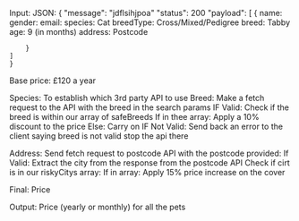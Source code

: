 
Input: JSON:
{
    "message": "jdflsihjpoa"
    "status": 200
    "payload": [
        {
            name:
            gender: 
            email: 
            species: Cat
            breedType: Cross/Mixed/Pedigree
            breed: Tabby
            age: 9 (in months)
            address: Postcode

        }
    ]
    }


Base price: £120 a year

Species: To establish which 3rd party API to use
Breed: Make a fetch request to the API with the breed in the search params
IF Valid: 
    Check if the breed is within our array of safeBreeds
    If in thee array:
     Apply a 10% discount to the price
    Else: Carry on 
IF Not Valid: Send back an error to the client saying breed is not valid stop the api there

Address: Send fetch request to postcode API with the postcode provided:
If Valid:
    Extract the city from the response from the postcode API
    Check if cirt is in our riskyCitys array:
    If in array:
        Apply 15% price increase on the cover


Final: Price

Output: Price (yearly or monthly) for all the pets